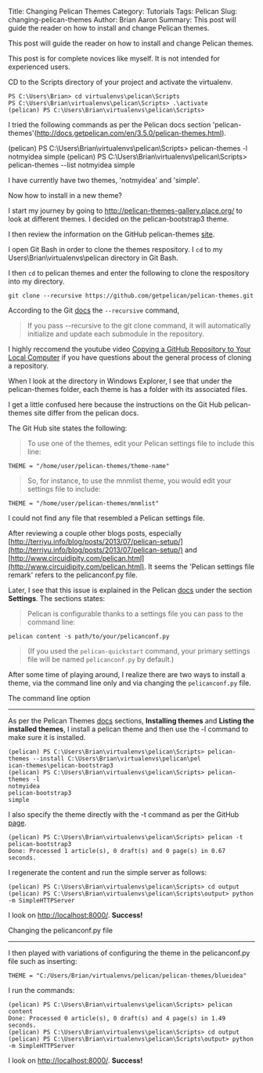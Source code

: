 ﻿Title: Changing Pelican Themes
Category: Tutorials
Tags: Pelican
Slug: changing-pelican-themes
Author: Brian Aaron
Summary: This post will guide the reader on how to install and change Pelican themes. 


This post will guide the reader on how to install and change Pelican themes. 

This post is for complete novices like myself. It is not intended for experienced users.

CD to the Scripts directory of your project and activate the virtualenv. 

```
PS C:\Users\Brian> cd virtualenvs\pelican\Scripts
PS C:\Users\Brian\virtualenvs\pelican\Scripts> .\activate
(pelican) PS C:\Users\Brian\virtualenvs\pelican\Scripts>
```

I tried the following commands as per the Pelican docs section 'pelican-themes'(http://docs.getpelican.com/en/3.5.0/pelican-themes.html).

(pelican) PS C:\Users\Brian\virtualenvs\pelican\Scripts> pelican-themes -l
notmyidea
simple
(pelican) PS C:\Users\Brian\virtualenvs\pelican\Scripts> pelican-themes --list
notmyidea
simple

I have currently have two themes, 'notmyidea' and 'simple'.

Now how to install in a new theme?

I start my journey by going to http://pelican-themes-gallery.place.org/ to look at different themes. 
I decided on the pelican-bootstrap3 theme.

I then review the information on the GitHub pelican-themes [site](https://github.com/getpelican/pelican-themes).

I open Git Bash in order to clone the themes respository. I `cd` to my Users\Brian\virtualenvs\pelican directory in Git Bash. 


I then `cd` to pelican themes and enter the following to clone the respository into my directory.

```
git clone --recursive https://github.com/getpelican/pelican-themes.git
```

According to the Git [docs](http://git-scm.com/book/en/v2/Git-Tools-Submodules) the `--recursive` command, 

>If you pass --recursive to the git clone command, it will automatically initialize and update each submodule in the repository.

I highly reccomend the youtube video [Copying a GitHub Repository to Your Local Computer](https://www.youtube.com/watch?v=O72FWNeO-xY&index=7&list=PL5-da3qGB5IBLMp7LtN8Nc3Efd4hJq0kD)
if you have questions about the general process of cloning a repository.

When I look at the directory in Windows Explorer, I see that under the pelican-themes folder, each theme is has a folder with its associated files.

I get a little confused here because the instructions on the Git Hub pelican-themes site differ from the pelican docs.

The Git Hub site states the following:

>To use one of the themes, edit your Pelican settings file to include this line:

```
THEME = "/home/user/pelican-themes/theme-name"
```

>So, for instance, to use the mnmlist theme, you would edit your settings file to include:

```
THEME = "/home/user/pelican-themes/mnmlist"
```

I could not find any file that resembled a Pelican settings file. 

After reviewing a couple other blogs posts, especially [http://terriyu.info/blog/posts/2013/07/pelican-setup/](http://terriyu.info/blog/posts/2013/07/pelican-setup/) 
and [http://www.circuidipity.com/pelican.html](http://www.circuidipity.com/pelican.html).
It seems the 'Pelican settings file remark' refers to the pelicanconf.py file.

Later, I see that this issue is explained in the Pelican [docs](http://docs.getpelican.com/en/3.5.0/settings.html) under the section **Settings**. The sections states:

>Pelican is configurable thanks to a settings file you can pass to the command line:

```
pelican content -s path/to/your/pelicanconf.py
```
>(If you used the `pelican-quickstart` command, your primary settings file will be named `pelicanconf.py` by default.)

After some time of playing around, I realize there are two ways to install a theme, via the command line only and via changing the `pelicanconf.py` file.

The command line option
***

As per the Pelican Themes [docs](http://docs.getpelican.com/en/3.5.0/pelican-themes.html) sections, **Installing themes** and **Listing the installed themes**,
I install a pelican theme and then use the -l command to make sure it is installed.

```
(pelican) PS C:\Users\Brian\virtualenvs\pelican\Scripts> pelican-themes --install C:\Users\Brian\virtualenvs\pelican\pel
ican-themes\pelican-bootstrap3
(pelican) PS C:\Users\Brian\virtualenvs\pelican\Scripts> pelican-themes -l
notmyidea
pelican-bootstrap3
simple
```

I also specify the theme directly with the -t command as per the GitHub [page](https://github.com/getpelican/pelican-themes).

```
(pelican) PS C:\Users\Brian\virtualenvs\pelican\Scripts> pelican -t pelican-bootstrap3
Done: Processed 1 article(s), 0 draft(s) and 0 page(s) in 0.67 seconds.
```

I regenerate the content and run the simple server as follows:

```
(pelican) PS C:\Users\Brian\virtualenvs\pelican\Scripts> cd output
(pelican) PS C:\Users\Brian\virtualenvs\pelican\Scripts\output> python -m SimpleHTTPServer
```

I look on [http://localhost:8000/](http://localhost:8000/). **Success!**



Changing the pelicanconf.py file
***

I then played with variations of configuring the theme in the pelicanconf.py file such as inserting:

```
THEME = "C:/Users/Brian/virtualenvs/pelican/pelican-themes/blueidea"

```

I run the commands:

```
(pelican) PS C:\Users\Brian\virtualenvs\pelican\Scripts> pelican content
Done: Processed 0 article(s), 0 draft(s) and 4 page(s) in 1.49 seconds.
(pelican) PS C:\Users\Brian\virtualenvs\pelican\Scripts> cd output
(pelican) PS C:\Users\Brian\virtualenvs\pelican\Scripts\output> python -m SimpleHTTPServer
```

I look on [http://localhost:8000/](http://localhost:8000/). **Success!**





